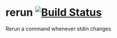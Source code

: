 # rerun [![Build Status](https://travis-ci.org/nicksnyder/rerun.svg?branch=master)](http://travis-ci.org/nicksnyder/rerun) 

Rerun a command whenever stdin changes
